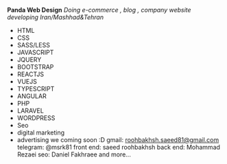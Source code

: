 **Panda Web Design**
*Doing e-commerce , blog , company website developing*
*Iran/Mashhad&Tehran*
 - HTML
 - CSS
 - SASS/LESS
 - JAVASCRIPT
 - JQUERY
 - BOOTSTRAP
 - REACTJS
 - VUEJS
 - TYPESCRIPT
 - ANGULAR
 - PHP
 - LARAVEL
 - WORDPRESS
 - Seo
 - digital marketing
 - advertising
we coming soon :D
gmail: roohbakhsh.saeed81@gmail.com
telegram: @msrk81
front end: saeed roohbakhsh
back end: Mohammad Rezaei
seo: Daniel Fakhraee
and more...




